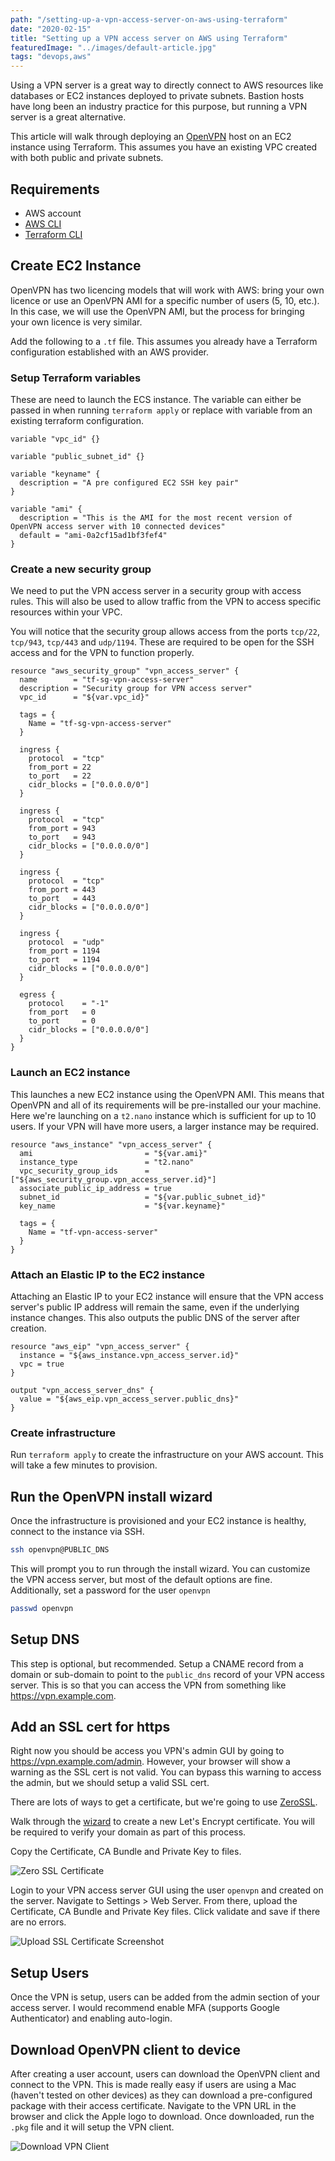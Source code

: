 ```yaml
---
path: "/setting-up-a-vpn-access-server-on-aws-using-terraform"
date: "2020-02-15"
title: "Setting up a VPN access server on AWS using Terraform"
featuredImage: "../images/default-article.jpg"
tags: "devops,aws"
---
```


Using a VPN server is a great way to directly connect to AWS resources like databases or EC2 instances deployed to private subnets. Bastion hosts have long been an industry practice for this purpose, but running a VPN server is a great alternative.

This article will walk through deploying an [OpenVPN](https://openvpn.net/amazon-cloud/) host on an EC2 instance using Terraform. This assumes you have an existing VPC created with both public and private subnets.

## Requirements

- AWS account
- [AWS CLI](https://aws.amazon.com/cli/)
- [Terraform CLI](https://www.terraform.io/downloads.html)

## Create EC2 Instance

OpenVPN has two licencing models that will work with AWS: bring your own licence or use an OpenVPN AMI for a specific number of users (5, 10, etc.). In this case, we will use the OpenVPN AMI, but the process for bringing your own licence is very similar.

Add the following to a `.tf` file. This assumes you already have a Terraform configuration established with an AWS provider.

### Setup Terraform variables

These are need to launch the ECS instance. The variable can either be passed in when running `terraform apply` or replace with variable from an existing terraform configuration.

```hcl
variable "vpc_id" {}

variable "public_subnet_id" {}

variable "keyname" {
  description = "A pre configured EC2 SSH key pair"
}

variable "ami" {
  description = "This is the AMI for the most recent version of OpenVPN access server with 10 connected devices"
  default = "ami-0a2cf15ad1bf3fef4"
}
```

### Create a new security group

We need to put the VPN access server in a security group with access rules. This will also be used to allow traffic from the VPN to access specific resources within your VPC.

You will notice that the security group allows access from the ports `tcp/22`, `tcp/943`, `tcp/443` and `udp/1194`. These are required to be open for the SSH access and for the VPN to function properly.

```hcl
resource "aws_security_group" "vpn_access_server" {
  name        = "tf-sg-vpn-access-server"
  description = "Security group for VPN access server"
  vpc_id      = "${var.vpc_id}"

  tags = {
    Name = "tf-sg-vpn-access-server"
  }

  ingress {
    protocol  = "tcp"
    from_port = 22
    to_port   = 22
    cidr_blocks = ["0.0.0.0/0"]
  }

  ingress {
    protocol  = "tcp"
    from_port = 943
    to_port   = 943
    cidr_blocks = ["0.0.0.0/0"]
  }

  ingress {
    protocol  = "tcp"
    from_port = 443
    to_port   = 443
    cidr_blocks = ["0.0.0.0/0"]
  }

  ingress {
    protocol  = "udp"
    from_port = 1194
    to_port   = 1194
    cidr_blocks = ["0.0.0.0/0"]
  }

  egress {
    protocol    = "-1"
    from_port   = 0
    to_port     = 0
    cidr_blocks = ["0.0.0.0/0"]
  }
}
```

### Launch an EC2 instance

This launches a new EC2 instance using the OpenVPN AMI. This means that OpenVPN and all of its requirements will be pre-installed our your machine. Here we're launching on a `t2.nano` instance which is sufficient for up to 10 users. If your VPN will have more users, a larger instance may be required.

```hcl
resource "aws_instance" "vpn_access_server" {
  ami                         = "${var.ami}"
  instance_type               = "t2.nano"
  vpc_security_group_ids      = ["${aws_security_group.vpn_access_server.id}"]
  associate_public_ip_address = true
  subnet_id                   = "${var.public_subnet_id}"
  key_name                    = "${var.keyname}"

  tags = {
    Name = "tf-vpn-access-server"
  }
}
```

### Attach an Elastic IP to the EC2 instance

Attaching an Elastic IP to your EC2 instance will ensure that the VPN access server's public IP address will remain the same, even if the underlying instance changes. This also outputs the public DNS of the server after creation.

```hcl
resource "aws_eip" "vpn_access_server" {
  instance = "${aws_instance.vpn_access_server.id}"
  vpc = true
}

output "vpn_access_server_dns" {
  value = "${aws_eip.vpn_access_server.public_dns}"
}
```

### Create infrastructure

Run `terraform apply` to create the infrastructure on your AWS account. This will take a few minutes to provision.

## Run the OpenVPN install wizard

Once the infrastructure is provisioned and your EC2 instance is healthy, connect to the instance via SSH.

```bash
ssh openvpn@PUBLIC_DNS
```

This will prompt you to run through the install wizard. You can customize the VPN access server, but most of the default options are fine. Additionally, set a password for the user `openvpn`

```bash
passwd openvpn
```

## Setup DNS

This step is optional, but recommended. Setup a CNAME record from a domain or sub-domain to point to the `public_dns` record of your VPN access server. This is so that you can access the VPN from something like https://vpn.example.com.

## Add an SSL cert for https

Right now you should be access you VPN's admin GUI by going to https://vpn.example.com/admin. However, your browser will show a warning as the SSL cert is not valid. You can bypass this warning to access the admin, but we should setup a valid SSL cert.

There are lots of ways to get a certificate, but we're going to use [ZeroSSL](https://zerossl.com/).

Walk through the [wizard](https://zerossl.com/free-ssl/#crt) to create a new Let's Encrypt certificate. You will be required to verify your domain as part of this process.

Copy the Certificate, CA Bundle and Private Key to files.

![Zero SSL Certificate](/4-zero-ssl.jpg)

Login to your VPN access server GUI using the user `openvpn` and created on the server. Navigate to Settings > Web Server. From there, upload the Certificate, CA Bundle and Private Key files. Click validate and save if there are no errors.

![Upload SSL Certificate Screenshot](/4-upload-cert.jpg)

## Setup Users

Once the VPN is setup, users can be added from the admin section of your access server. I would recommend enable MFA (supports Google Authenticator) and enabling auto-login.

## Download OpenVPN client to device

After creating a user account, users can download the OpenVPN client and connect to the VPN. This is made really easy if users are using a Mac (haven't tested on other devices) as they can download a pre-configured package with their access certificate. Navigate to the VPN URL in the browser and click the Apple logo to download. Once downloaded, run the `.pkg` file and it will setup the VPN client.

![Download VPN Client](/4-download-vpn-client.jpg)
